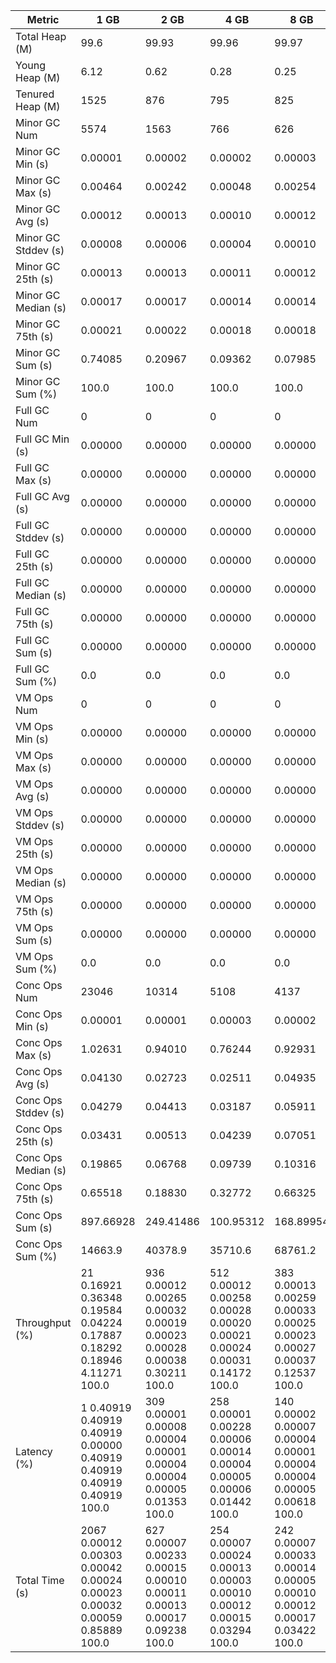 | Metric | 1 GB | 2 GB | 4 GB | 8 GB |
|------|----|----|----|----|
| Total Heap (M) | 99.6 | 99.93 | 99.96 | 99.97 |
| Young Heap (M) | 6.12 | 0.62 | 0.28 | 0.25 |
| Tenured Heap (M) | 1525 | 876 | 795 | 825 |
| Minor GC Num | 5574 | 1563 | 766 | 626 |
| Minor GC Min (s) | 0.00001 | 0.00002 | 0.00002 | 0.00003 |
| Minor GC Max (s) | 0.00464 | 0.00242 | 0.00048 | 0.00254 |
| Minor GC Avg (s) | 0.00012 | 0.00013 | 0.00010 | 0.00012 |
| Minor GC Stddev (s) | 0.00008 | 0.00006 | 0.00004 | 0.00010 |
| Minor GC 25th (s) | 0.00013 | 0.00013 | 0.00011 | 0.00012 |
| Minor GC Median (s) | 0.00017 | 0.00017 | 0.00014 | 0.00014 |
| Minor GC 75th (s) | 0.00021 | 0.00022 | 0.00018 | 0.00018 |
| Minor GC Sum (s) | 0.74085 | 0.20967 | 0.09362 | 0.07985 |
| Minor GC Sum (%) | 100.0 | 100.0 | 100.0 | 100.0 |
| Full GC Num | 0 | 0 | 0 | 0 |
| Full GC Min (s) | 0.00000 | 0.00000 | 0.00000 | 0.00000 |
| Full GC Max (s) | 0.00000 | 0.00000 | 0.00000 | 0.00000 |
| Full GC Avg (s) | 0.00000 | 0.00000 | 0.00000 | 0.00000 |
| Full GC Stddev (s) | 0.00000 | 0.00000 | 0.00000 | 0.00000 |
| Full GC 25th (s) | 0.00000 | 0.00000 | 0.00000 | 0.00000 |
| Full GC Median (s) | 0.00000 | 0.00000 | 0.00000 | 0.00000 |
| Full GC 75th (s) | 0.00000 | 0.00000 | 0.00000 | 0.00000 |
| Full GC Sum (s) | 0.00000 | 0.00000 | 0.00000 | 0.00000 |
| Full GC Sum (%) | 0.0 | 0.0 | 0.0 | 0.0 |
| VM Ops Num | 0 | 0 | 0 | 0 |
| VM Ops Min (s) | 0.00000 | 0.00000 | 0.00000 | 0.00000 |
| VM Ops Max (s) | 0.00000 | 0.00000 | 0.00000 | 0.00000 |
| VM Ops Avg (s) | 0.00000 | 0.00000 | 0.00000 | 0.00000 |
| VM Ops Stddev (s) | 0.00000 | 0.00000 | 0.00000 | 0.00000 |
| VM Ops 25th (s) | 0.00000 | 0.00000 | 0.00000 | 0.00000 |
| VM Ops Median (s) | 0.00000 | 0.00000 | 0.00000 | 0.00000 |
| VM Ops 75th (s) | 0.00000 | 0.00000 | 0.00000 | 0.00000 |
| VM Ops Sum (s) | 0.00000 | 0.00000 | 0.00000 | 0.00000 |
| VM Ops Sum (%) | 0.0 | 0.0 | 0.0 | 0.0 |
| Conc Ops Num | 23046 | 10314 | 5108 | 4137 |
| Conc Ops Min (s) | 0.00001 | 0.00001 | 0.00003 | 0.00002 |
| Conc Ops Max (s) | 1.02631 | 0.94010 | 0.76244 | 0.92931 |
| Conc Ops Avg (s) | 0.04130 | 0.02723 | 0.02511 | 0.04935 |
| Conc Ops Stddev (s) | 0.04279 | 0.04413 | 0.03187 | 0.05911 |
| Conc Ops 25th (s) | 0.03431 | 0.00513 | 0.04239 | 0.07051 |
| Conc Ops Median (s) | 0.19865 | 0.06768 | 0.09739 | 0.10316 |
| Conc Ops 75th (s) | 0.65518 | 0.18830 | 0.32772 | 0.66325 |
| Conc Ops Sum (s) | 897.66928 | 249.41486 | 100.95312 | 168.89954 |
| Conc Ops Sum (%) | 14663.9 | 40378.9 | 35710.6 | 68761.2 |
| Throughput (%) | 21	0.16921	0.36348	0.19584	0.04224	0.17887	0.18292	0.18946	4.11271	100.0 | 936	0.00012	0.00265	0.00032	0.00019	0.00023	0.00028	0.00038	0.30211	100.0 | 512	0.00012	0.00258	0.00028	0.00020	0.00021	0.00024	0.00031	0.14172	100.0 | 383	0.00013	0.00259	0.00033	0.00025	0.00023	0.00027	0.00037	0.12537	100.0 |
| Latency (%) | 1	0.40919	0.40919	0.40919	0.00000	0.40919	0.40919	0.40919	0.40919	100.0 | 309	0.00001	0.00008	0.00004	0.00001	0.00004	0.00004	0.00005	0.01353	100.0 | 258	0.00001	0.00228	0.00006	0.00014	0.00004	0.00005	0.00006	0.01442	100.0 | 140	0.00002	0.00007	0.00004	0.00001	0.00004	0.00004	0.00005	0.00618	100.0 |
| Total Time (s) | 2067	0.00012	0.00303	0.00042	0.00024	0.00023	0.00032	0.00059	0.85889	100.0 | 627	0.00007	0.00233	0.00015	0.00010	0.00011	0.00013	0.00017	0.09238	100.0 | 254	0.00007	0.00024	0.00013	0.00003	0.00010	0.00012	0.00015	0.03294	100.0 | 242	0.00007	0.00033	0.00014	0.00005	0.00010	0.00012	0.00017	0.03422	100.0 |
